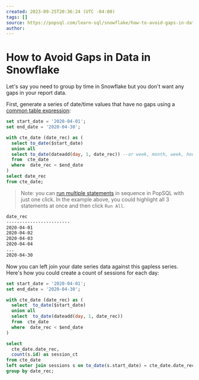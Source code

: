 ```yaml
---
created: 2023-09-25T20:36:24 (UTC -04:00)
tags: []
source: https://popsql.com/learn-sql/snowflake/how-to-avoid-gaps-in-data-in-snowflake
author: 
---
```


# How to Avoid Gaps in Data in Snowflake 

Let's say you need to group by time in Snowflake but you don't want any gaps in your report data.

First, generate a series of date/time values that have no gaps using a [common table expression](https://popsql.com/learn-sql/snowflake/how-to-write-a-common-table-expression-in-snowflake/):

```sql
set start_date = '2020-04-01';
set end_date = '2020-04-30';

with cte_date (date_rec) as (
  select to_date($start_date)
  union all
  select to_date(dateadd(day, 1, date_rec)) --or week, month, week, hour, minute instead of day
  from  cte_date
  where  date_rec < $end_date
)
select date_rec
from cte_date;
```

> Note: you can [run multiple statements](https://popsql.com/docs/getting-started/writing-a-query/) in sequence in PopSQL with just one click. In the example above, you could highlight all 3 statements at once and then click `Run All`.

```txt
date_rec
------------------------
2020-04-01
2020-04-02
2020-04-03
2020-04-04
...
2020-04-30
```

Now you can left join your date series data against this gapless series. Here's how you could create a count of sessions for each day:

```sql
set start_date = '2020-04-01';
set end_date = '2020-04-30';

with cte_date (date_rec) as (
  select  to_date($start_date)
  union all
  select  to_date(dateadd(day, 1, date_rec))
  from  cte_date
  where  date_rec < $end_date
)

select
  cte_date.date_rec,
  count(s.id) as session_ct
from cte_date
left outer join sessions s on to_date(s.start_date) = cte_date.date_rec
group by date_rec;
```
